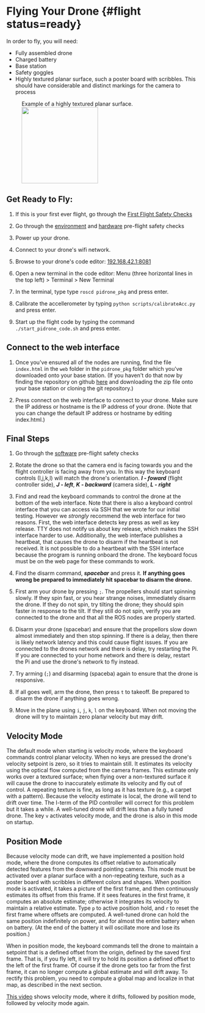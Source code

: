 # Flying Your Drone {#flight status=ready}

In order to fly, you will need:

* Fully assembled drone
* Charged battery
* Base station
* Safety goggles
* Highly textured planar surface, such a poster board with scribbles. This should have considerable and distinct markings for the camera to process


<figure>  
   <figcaption>Example of a highly textured planar surface.</figcaption>
   <img style='width:200px' src="photos/htps.png"/>
</figure>


## Get Ready to Fly:

1. If this is your first ever flight, go through the [First Flight Safety Checks](#checks-first-flight)

1. Go through the [environment](#checks-environment) and [hardware](#checks-hardware) pre-flight safety checks

1. Power up your drone.

1. Connect to your drone's wifi network.

1. Browse to your drone's code editor: [192.168.42.1:8081](http://192.168.42.1:8081)

1. Open a new terminal in the code editor: Menu (three horizontal lines in the top left) > Terminal > New Terminal

1. In the terminal, type type `roscd pidrone_pkg` and press enter.

1. Calibrate the accellerometer by typing  `python scripts/calibrateAcc.py` and press enter.

1. Start up the flight code by typing the command `./start_pidrone_code.sh` and press enter.

## Connect to the web interface

1. Once you've ensured all of the nodes are running, find the file `index.html` in the `web` folder in the `pidrone_pkg` folder which you've downloaded onto your base station.  (If you haven't do that now by finding the repository on github [here](https://github.com/h2r/pidrone_pkg) and downloading the zip file onto your base station or cloning the git repository.)

1. Press connect on the web interface to connect to your drone.  Make
sure the IP address or hostname is the IP address of your drone.
(Note that you can change the default IP address or hostname by
editing index.html.)

## Final Steps

1. Go through the [software](#checks-software) pre-flight safety checks

1. Rotate the drone so that the camera end is facing towards you and the flight controller is facing away from you.  In this way the keyboard controls (I,j,k,l) will match the drone's orientation. ***I - foward*** (flight controller side), ***J - left***, ***K - backward*** (camera side), ***L - right***

1. Find and read the keyboard commands to control the drone at the
bottom of the web interface. Note that there is also a keyboard
control interface that you can access via SSH that we wrote for our
initial testing.  However we *strongly* recommend the web interface
for two reasons.  First, the web interface detects key press as well
as key release.  TTY does not notify us about key release, which makes
the SSH interface harder to use.  Additionally, the web interface
publishes a heartbeat, that causes the drone to disarm if the
heartbeat is not received.  It is not possible to do a heartbeat with
the SSH interface because the program is running onboard the drone.
The keyboard focus must be on the web page for these commands to work.

1.  Find the disarm command, ***spacebar*** and press it.  **If anything goes
wrong be prepared to immediately hit spacebar to disarm the drone.**

1.  First arm your drone by pressing `;`.  The propellers should start
spinning slowly. If they spin fast, or you hear strange noises,
immediately disarm the drone.  If they do not spin, try tilting the
drone; they should spin faster in response to the tilt.  If they still
do not spin, verify you are connected to the drone and that all the
ROS nodes are properly started.

1. Disarm your drone (spacebar) and ensure that the propellors slow down almost immediately and then stop spinning. If there is a delay, then there is likely network latency and this could cause flight issues. If you are connected to the drones network and there is delay, try restarting the Pi. If you are connected to your home network and there is delay, restart the Pi and use the drone's network to fly instead.

1. Try arming (`;`) and disarming (spaceba) again to ensure that the drone is responsive.

1.  If all goes well, arm the drone, then press `t` to takeoff.  Be prepared to disarm the
drone if anything goes wrong.

1.  Move in the plane using `i`, `j`, `k`, `l` on the keyboard.  When
not moving the drone will try to maintain zero planar velocity but may
drift.


## Velocity Mode

The default mode when starting is velocity mode, where the keyboard
commands control planar velocity.  When no keys are pressed the
drone's velocity setpoint is zero, so it tries to maintain still.  It
estimates its velocity using the optical flow computed from the camera
frames.  This estimate only works over a textured surface; when flying
over a non-textured surface it will cause the drone to inaccurately
estimate its velocity and fly out of control.  A repeating texture is
fine, as long as it has texture (e.g., a carpet with a pattern).
Because the velocity estimate is local, the drone will tend to drift
over time.  The I-term of the PID controller will correct for this
problem but it takes a while.  A well-tuned drone will drift less than
a fully tuned drone.  The key `v` activates velocity mode, and the
drone is also in this mode on startup.




## Position Mode

Because velocity mode can drift, we have implemented a position hold
mode, where the drone computes its offset relative to automatically
detected features from the downward pointing camera.  This mode must
be activated over a planar surface with a non-repeating texture, such
as a poster board with scribbles in different colors and shapes.  When
position mode is activated, it takes a picture of the first frame, and
then continuously estimates its offset from this frame.  If it sees
features in the first frame, it computes an absolute estimate;
otherwise it integrates its velocity to maintain a relative estimate.
Type `p` to active position hold, and `r` to reset the first frame
where offsets are computed.  A well-tuned drone can hold the same
position indefinitely on power, and for almost the entire battery
when on battery.  (At the end of the battery it will oscillate more
and lose its position.)

When in position mode, the keyboard commands tell the drone to
maintain a setpoint that is a defined offset from the origin, defined
by the saved first frame.  That is, if you fly left, it will try to
hold its position a defined offset to the left of the first frame.  Of
course if the drone gets too far from the first frame, it can no
longer compute a global estimate and will drift away.  To rectify this
problem, you need to compute a global map and localize in that map, as
described in the next section.

[This video](https://www.youtube.com/watch?v=WTohnsKs7dU) shows
velocity mode, where it drifts, followed by position mode, followed by
velocity mode again.
